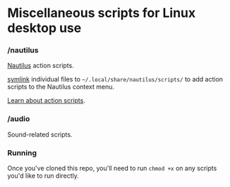 # Miscellaneous scripts for Linux desktop use

### /nautilus
[Nautilus](https://en.wikipedia.org/wiki/GNOME_Files) action scripts.

[symlink](https://en.wikipedia.org/wiki/Symbolic_link#POSIX_and_Unix-like_operating_systems) individual files to `~/.local/share/nautilus/scripts/` to add action scripts to the Nautilus context menu.

[Learn about action scripts](https://fedoramagazine.org/integrating-scripts-nautilus/).

### /audio
Sound-related scripts.

### Running

Once you've cloned this repo, you'll need to run `chmod +x` on any scripts
you'd like to run directly.
